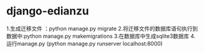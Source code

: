 # django-edianzu
1.生成迁移文件 ：python manage.py migrate
2.将迁移文件的数据库语句执行到数据中:python manage.py makemigrations
3.在数据库中生成sqlite3数据库
4.运行manage.py (python manage.py runserver localhost:8000)
